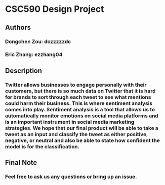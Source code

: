 # CSC590 Design Project

## Authors
### Dongchen Zou: dczzzzzdc 
### Eric Zhang: ezzhang04

## Description
### Twitter allows businesses to engage personally with their customers, but there is so much data on Twitter that it is hard for brands to sort through each tweet to see what mentions could harm their business. This is where sentiment analysis comes into play. Sentiment analysis is a tool that allows us to automatically monitor emotions on social media platforms and is an important instrument in social media marketing strategies. We hope that our final product will be able to take a tweet as an input and classify the tweet as either positive, negative, or neutral and also be able to state how confident the model is for the classification.

## Final Note
### Feel free to ask us any questions or bring up an issue.
